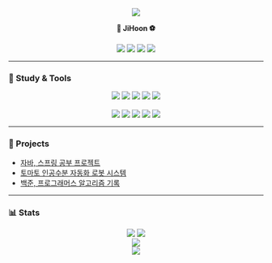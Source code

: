<p align="center">
  <img src="https://capsule-render.vercel.app/api?type=soft&color=auto&text=Welcome%20to%20JiHoon%20Github👋&fontSize=50" />
</p>

<p align="center">
  <b>🏃 JiHoon ⚽</b><br/><br/>
  <a href="https://github.com/ChaeJiHoon/ChaeJiHoon"><img src="https://img.shields.io/badge/Github-171515?style=flat-square&logo=Github&logoColor=white"/></a>
  <a href="https://hooncoding.tistory.com/"><img src="https://img.shields.io/badge/Tistory-FF7F00?style=flat-square&logo=Tistory&logoColor=white"/></a>
  <a href="https://www.notion.so/JiHoon-Chae-9a7e7b3a995d4b81ae0c34924a3b8291"><img src="https://img.shields.io/badge/Notion-000000?style=flat-square&logo=Notion&logoColor=white"/></a>
  <a href="https://www.linkedin.com/in/%EC%A7%80%ED%9B%88-%EC%B1%84-214a74316/"><img src="https://img.shields.io/badge/LinkedIn-003DF8?style=flat-square&logo=Linkedin&logoColor=white"/></a>
</p>

---

### 📝 Study & Tools

<p align="center">
  <img src="https://img.shields.io/badge/Java-007396?style=flat&logo=OpenJDK&logoColor=white"/>
  <img src="https://img.shields.io/badge/Spring-6DB33F?style=flat&logo=Spring&logoColor=white"/>
  <img src="https://img.shields.io/badge/MySQL-4479A1?style=flat&logo=MySQL&logoColor=white"/>
  <img src="https://img.shields.io/badge/Python-3776AB?style=flat&logo=Python&logoColor=white"/>
  <img src="https://img.shields.io/badge/YOLO-111F68?style=flat&logo=YOLO&logoColor=white"/><br/><br/>
  <img src="https://img.shields.io/badge/intellij-000000?style=flat&logo=intellijidea&logoColor=white"/>
  <img src="https://img.shields.io/badge/Firebase-DD2C00?style=flat&logo=Firebase&logoColor=white"/>
  <img src="https://img.shields.io/badge/Git-F05032?style=flat&logo=Git&logoColor=white"/>
  <img src="https://img.shields.io/badge/jupyter-F37626?style=flat&logo=jupyter&logoColor=white"/>
  <img src="https://img.shields.io/badge/Android%20Studio-3DDC84?style=flat&logo=androidstudio&logoColor=white"/>
</p>

---

### 📁 Projects

- [자바, 스프링 공부 프로젝트](https://github.com/ChaeJiHoon/Spring-Login-Board-Message)
- [토마토 인공수분 자동화 로봇 시스템](https://github.com/ChaeJiHoon/Tomato-Artificial-Pollination-Robot-System/tree/main)
- [백준, 프로그래머스 알고리즘 기록](https://github.com/ChaeJiHoon/algorithmStudy)

---

### 📊 Stats

<p align="center">
  <a href="https://solved.ac/profile/cjh0420"><img src="http://mazassumnida.wtf/api/v2/generate_badge?boj=cjh0420"/></a>
  <a href="https://solved.ac/profile/cjh0420"><img src="http://mazandi.herokuapp.com/api?handle=cjh0420&theme=dark"/></a>
  <br/>
  <img src="https://github-readme-stats.vercel.app/api/top-langs/?username=ChaeJiHoon&layout=compact&theme=dark"/>
  <br/>
  <img src="https://github-readme-stats.vercel.app/api?username=ChaeJiHoon&show_icons=true&theme=dark"/>
</p>
